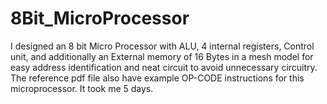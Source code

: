 # 8Bit_MicroProcessor
I designed an 8 bit Micro Processor with ALU, 4 internal registers, Control unit, and additionally an External memory of 16 Bytes in a mesh model for easy address identification and neat circuit to avoid unnecessary circuitry. The reference pdf file also have example OP-CODE instructions for this microprocessor. It took me 5 days.
